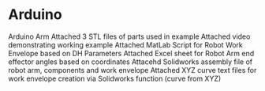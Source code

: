 # Arduino
Arduino Arm
Attached 3 STL files of parts used in example
Attached video demonstrating working example
Attached MatLab Script for Robot Work Envelope based on DH Parameters
Attached Excel sheet for Robot Arm end effector angles based on coordinates
Attacehd Solidworks assembly file of robot arm, components and work envelope
Attached XYZ curve text files for work envelope creation via Solidworks function (curve from XYZ)
